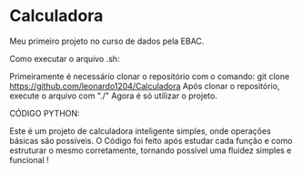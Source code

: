 # Calculadora
 Meu primeiro projeto no curso de dados pela EBAC.
 
Como executar o arquivo .sh:

Primeiramente é necessário clonar o repositório com o comando: git clone https://github.com/leonardo1204/Calculadora
Após clonar o repositório, execute o arquivo com "./" 
Agora é só utilizar o projeto.

CÓDIGO PYTHON:

Este é um projeto de calculadora inteligente simples, onde operações básicas são possíveis.
O Código foi feito após estudar cada função e como estruturar o mesmo corretamente, tornando possível uma fluidez simples e funcional !


